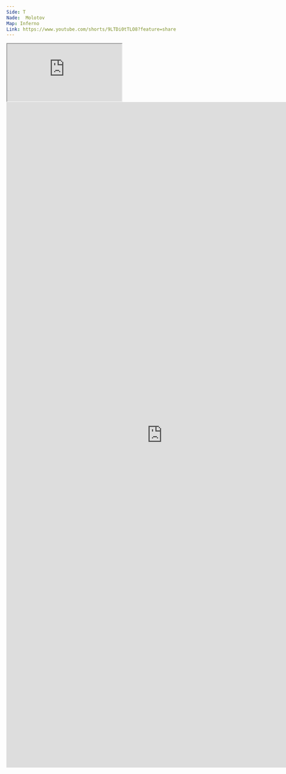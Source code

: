 ```yaml
---
Side: T
Nade:  Molotov
Map: Inferno
Link: https://www.youtube.com/shorts/9LTDi0tTLO8?feature=share
---
```



<iframe allowFullScreen=True class="grenLineUp" src="https://www.youtube.com/embed/9LTDi0tTLO8"></iframe>

<iframe width="816" height="1739" src="https://www.youtube.com/embed/9LTDi0tTLO8" title="MZINHO’s Perfect Pit Molotov from Apartments - Inferno Entry Nade 🔥" frameborder="0" allow="accelerometer; autoplay; clipboard-write; encrypted-media; gyroscope; picture-in-picture; web-share" referrerpolicy="strict-origin-when-cross-origin" allowfullscreen></iframe>

